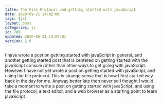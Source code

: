 ```yaml
---
title: The File Protocol and getting started with javaScript
date: 2020-09-21 14:02:00
tags: [js]
layout: post
categories: js
id: 709
updated: 2020-09-21 14:07:01
version: 1.0
---
```


I have wrote a post on getting started with javaScript in general, and another getting started post that is centered on getting started with the javaScript console rather than other ways to get going with javaScript. However I have not yet wrote a post on getting started with javaScript, and using the file protocol. This is strange sense that is how I first started way back in the day for me. Anyway better late then never so I thought I would take a moment to write a post on getting started with javaScript, and using the file protocol, a text editor, and a web browser as a starting point to learn javaScript

<!-- more -->
